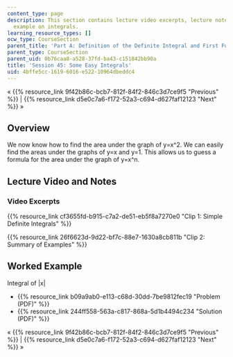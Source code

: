```yaml
---
content_type: page
description: This section contains lecture video excerpts, lecture notes, and a worked
  example on integrals.
learning_resource_types: []
ocw_type: CourseSection
parent_title: 'Part A: Definition of the Definite Integral and First Fundamental Theorem'
parent_type: CourseSection
parent_uid: 0b76caa8-a528-37fd-ba43-c151842bb90a
title: 'Session 45: Some Easy Integrals'
uid: 4bffe5cc-1619-6016-e522-10964dbeddc4
---
```


« {{% resource_link 9f42b86c-bcb7-812f-84f2-846c3d7ce9f5 "Previous" %}} | {{% resource_link d5e0c7a6-f172-52a3-c694-d627faf12123 "Next" %}} »

Overview
--------

We now know how to find the area under the graph of y=x^2. We can easily find the areas under the graphs of y=x and y=1. This allows us to guess a formula for the area under the graph of y=x^n.

Lecture Video and Notes
-----------------------

### Video Excerpts

{{% resource_link cf3655fd-b915-c7a2-de51-eb5f8a7270e0 "Clip 1: Simple Definite Integrals" %}}

{{% resource_link 26f6623d-9d22-bf7c-88e7-1630a8cb811b "Clip 2: Summary of Examples" %}}

Worked Example
--------------

Integral of |x|

*   {{% resource_link b09a9ab0-e113-c68d-30dd-7be9812fec19 "Problem (PDF)" %}}
*   {{% resource_link 244ff558-563a-c817-868a-5d1b4494c234 "Solution (PDF)" %}}

« {{% resource_link 9f42b86c-bcb7-812f-84f2-846c3d7ce9f5 "Previous" %}} | {{% resource_link d5e0c7a6-f172-52a3-c694-d627faf12123 "Next" %}} »
